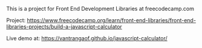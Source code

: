 This is a project for Front End Development Libraries at freecodecamp.com

Project: https://www.freecodecamp.org/learn/front-end-libraries/front-end-libraries-projects/build-a-javascript-calculator

Live demo at: https://vantrangaof.github.io/javascript-calculator/

